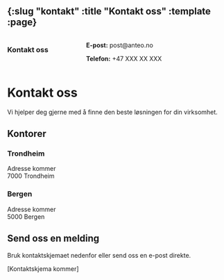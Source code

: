 {:slug "kontakt"
 :title "Kontakt oss"
 :template :page}
---

<!-- NEW: Contact info in two columns -->
<div style="display:flex; gap:2rem; align-items:flex-start; margin-bottom:2rem;">
  <div style="flex:0 0 150px;">
    <h3>Kontakt oss</h3>
  </div>
  <div style="flex:1;">
    <p><strong>E-post:</strong> post@anteo.no</p>
    <p><strong>Telefon:</strong> +47 XXX XX XXX</p>
  </div>
</div>

# Kontakt oss

Vi hjelper deg gjerne med å finne den beste løsningen for din virksomhet.

## Kontorer

### Trondheim
Adresse kommer  
7000 Trondheim

### Bergen
Adresse kommer  
5000 Bergen

## Send oss en melding

Bruk kontaktskjemaet nedenfor eller send oss en e-post direkte.

[Kontaktskjema kommer]